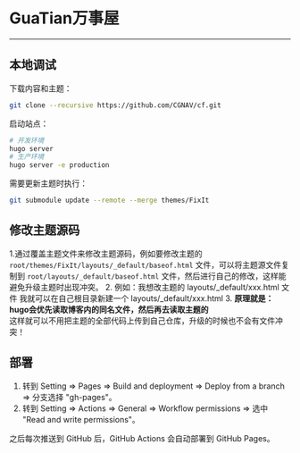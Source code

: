 # GuaTian万事屋

--------------

## 本地调试

下载内容和主题：

```bash
git clone --recursive https://github.com/CGNAV/cf.git
```

启动站点：

```bash
# 开发环境
hugo server
# 生产环境
hugo server -e production
```

需要更新主题时执行：

```bash
git submodule update --remote --merge themes/FixIt
```

## 修改主题源码

1.通过覆盖主题文件来修改主题源码，例如要修改主题的 `root/themes/FixIt/layouts/_default/baseof.html` 文件，可以将主题源文件复制到 `root/layouts/_default/baseof.html` 文件，然后进行自己的修改，这样能避免升级主题时出现冲突。
2. 例如：我想改主题的 layouts/_default/xxx.html 文件       我就可以在自己根目录新建一个 layouts/_default/xxx.html 
3. **原理就是：hugo会优先读取博客内的同名文件，然后再去读取主题的**   
这样就可以不用把主题的全部代码上传到自己仓库，升级的时候也不会有文件冲突！

## 部署

1. 转到 Setting => Pages => Build and deployment => Deploy from a branch => 分支选择 "gh-pages"。
2. 转到 Setting => Actions => General => Workflow permissions => 选中 "Read and write permissions"。

之后每次推送到 GitHub 后，GitHub Actions 会自动部署到 GitHub Pages。
